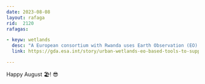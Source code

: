 ```yaml
---
date: 2023-08-08
layout: rafaga
rid:  2120
rafagas:

- keyw: wetlands
  desc: "A European consortium with Rwanda uses Earth Observation (EO) tools to develop a monitoring and restoration system for urban wetlands and visualization tools that facilitate urban planning"
  link: https://gda.esa.int/story/urban-wetlands-eo-based-tools-to-support-wetland-restoration-in-rwanda/

---
```



Happy August 🏖! 😎
